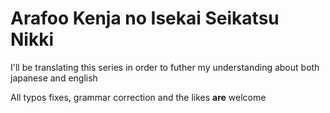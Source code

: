 # Arafoo Kenja no Isekai Seikatsu Nikki

I'll be translating this series in order to futher my understanding about both japanese and english

All typos fixes, grammar correction and the likes **are** welcome
